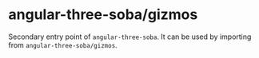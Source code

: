# angular-three-soba/gizmos

Secondary entry point of `angular-three-soba`. It can be used by importing from `angular-three-soba/gizmos`.
